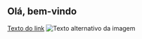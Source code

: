 ## Olá, bem-vindo 
[Texto do link](https://seulink.com)
![Texto alternativo da imagem](https://suaimagem.com/img.png)



